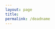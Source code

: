 ```yaml
---
layout: page
title:
permalink: /deadname
---
```


<script>window.location.href = "/documents/deadname.pdf"</script>